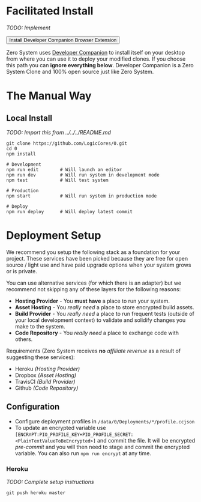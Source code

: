 
# Facilitated Install

*TODO: Implement*

<button class="ui primary button">Install Developer Companion Browser Extension</button>
<br/>

Zero System uses [Developer Companion](https://github.com/devcomp/0.DeveloperCompanion) to install itself on your desktop from where you can use it to deploy your modified clones. If you choose this path you can **ignore everything below**. Developer Companion is a Zero System Clone and 100% open source just like Zero System.

# The Manual Way

## Local Install

*TODO: Import this from ../../../README.md*

	git clone https://github.com/LogicCores/0.git
	cd 0
	npm install

	# Development
	npm run edit        # Will launch an editor
	npm run dev         # Will run system in development mode
	npm test            # Will test system

	# Production
	npm start           # Will run system in production mode

	# Deploy
	npm run deploy      # Will deploy latest commit


# Deployment Setup

We recommend you setup the following stack as a foundation for your project. These services have been picked because they are free for open source / light use and have paid upgrade options when your system grows or is private.

You can use alternative services (for which there is an adapter) but we recommend not skipping any of these layers for the following reasons:

  * **Hosting Provider** - You **must have** a place to run your system.
  * **Asset Hosting** - You *really need* a place to store encrypted build assets.
  * **Build Provider** - You *really need* a place to run frequent tests (outside of your local development context) to validate and solidify changes you make to the system.
  * **Code Repository** - You *really need* a place to exchange code with others.

Requirements (Zero System receives **no** *affiliate revenue* as a result of suggesting these services):

  * Heroku *(Hosting Provider)*
  * Dropbox *(Asset Hosting)*
  * TravisCI *(Build Provider)*
  * Github *(Code Repository)*


## Configuration

  * Configure deployment profiles in `/data/0/Deployments/*/profile.ccjson`
  * To update an encrypted variable use `[ENCRYPT:PIO_PROFILE_KEY+PIO_PROFILE_SECRET:<PlainTextValueToBeEncrypted>]` and commit the file. It will be encrypted *pre-commit* and you will then need to stage and commit the encrypted variable. You can also run `npm run encrypt` at any time.


### Heroku

*TODO: Complete setup instructions*

    git push heroku master


